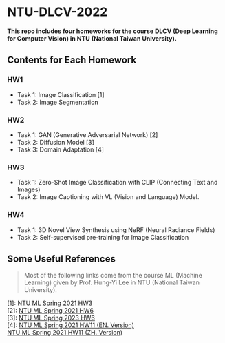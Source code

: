 # NTU-DLCV-2022

**This repo includes four homeworks for the course DLCV (Deep Learning for Computer Vision) in NTU (National Taiwan University).**

## Contents for Each Homework

### HW1
* Task 1: Image Classification [1]
* Task 2: Image Segmentation 
  
### HW2
* Task 1: GAN (Generative Adversarial Network) [2]
* Task 2: Diffusion Model [3]
* Task 3: Domain Adaptation [4]
  
### HW3
* Task 1: Zero-Shot Image Classification with CLIP (Connecting Text and Images)
* Task 2: Image Captioning with VL (Vision and Language) Model.
  
### HW4
* Task 1: 3D Novel View Synthesis using NeRF (Neural Radiance Fields)
* Task 2: Self-supervised pre-training for Image Classification

## Some Useful References
> Most of the following links come from the course ML (Machine Learning) given by Prof. Hung-Yi Lee in NTU (National Taiwan University).

[1]: [NTU ML Spring 2021 HW3](https://colab.research.google.com/github/ga642381/ML2021-Spring/blob/main/HW03/HW03.ipynb) <br>
[2]: [NTU ML Spring 2021 HW6](https://colab.research.google.com/github/ga642381/ML2021-Spring/blob/main/HW06/HW06.ipynb) <br>
[3]: [NTU ML Spring 2023 HW6](https://www.kaggle.com/code/b07202024/hw6-diffusion-model) <br>
[4]: [NTU ML Spring 2021 HW11 (EN. Version)](https://colab.research.google.com/github/ga642381/ML2021-Spring/blob/main/HW11/HW11_EN.ipynb) <br>
     [NTU ML Spring 2021 HW11 (ZH. Version)](https://colab.research.google.com/github/ga642381/ML2021-Spring/blob/main/HW11/HW11_ZH.ipynb) <br>
